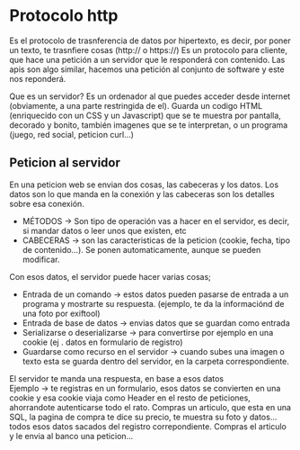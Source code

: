 # Protocolo http

Es el protocolo de trasnferencia de datos por hipertexto, es decir, por poner un texto, te trasnfiere cosas (http:// o https://)
Es un protocolo para cliente, que hace una petición a un servidor que le responderá con contenido.
Las apis son algo similar, hacemos una petición al conjunto de software y este nos reponderá.


Que es un servidor? Es un ordenador al que puedes acceder desde internet (obviamente, a una parte restringida de el).
Guarda un codigo HTML (enriquecido con un CSS y un Javascript) que se te muestra por pantalla, decorado y bonito, también imagenes que se te interpretan, 
o un programa (juego, red social, peticion curl…)

## Peticion al servidor

En una peticion web se envian dos cosas, las cabeceras y los datos. Los datos son lo que manda en la conexión y las cabeceras son los detalles 
sobre esa conexión.

 - MÉTODOS -> Son tipo de operación vas a hacer en el servidor, es decir, si mandar datos o leer unos que existen, etc
 - CABECERAS ->  son las caracteristicas de la peticion (cookie, fecha, tipo de contenido…). Se ponen automaticamente, aunque se pueden modificar.

Con esos datos, el servidor puede hacer varias cosas; 
 - Entrada de un comando → estos datos pueden pasarse de entrada a un programa y mostrarte su respuesta. (ejemplo, te da la informaciónd de una foto por exiftool)
 - Entrada de base de datos → envias datos que se guardan como entrada	
 - Serializarse o deserializarse → para convertirse por ejemplo en una cookie (ej . datos en formulario de registro)
 - Guardarse como recurso en el servidor → cuando subes una imagen o texto esta se guarda dentro del servidor, en la carpeta correspondiente.
				
El servidor te manda una respuesta, en base a esos datos  
Ejemplo → te registras en un formulario, esos datos se convierten en una cookie y esa cookie viaja como Header en el resto de peticiones,
ahorrandote autenticarse todo el rato. Compras un articulo, que esta en una SQL, la pagina de compra te dice su precio, te muestra su foto y datos…
todos esos datos sacados del registro correpondiente. Compras el articulo y le envia al banco una peticion...
